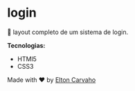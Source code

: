 # login
:metal: layout completo de um sistema de login.

**Tecnologias:**
 - HTMl5
 - CSS3

Made with ♥ by [Elton Carvaho](http://eltoncarvalho.github.io)
